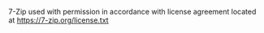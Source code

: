 7-Zip used with permission in accordance with license agreement located at https://7-zip.org/license.txt